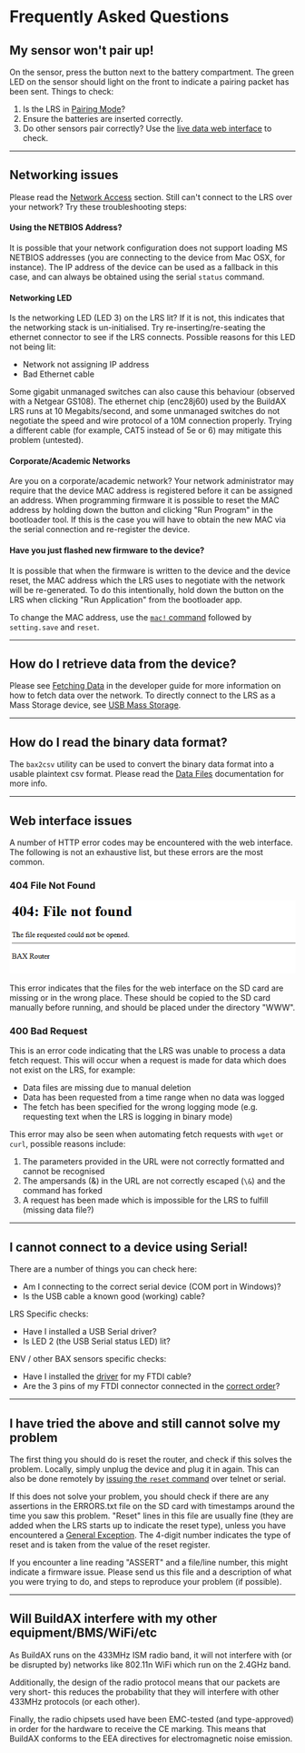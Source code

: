 # Frequently Asked Questions

## My sensor won't pair up!

On the sensor, press the button next to the battery compartment. The green LED
on the sensor should light on the front to indicate a pairing packet has been sent. Things 
to check:

 1. Is the LRS in [Pairing Mode](deployment.md#pairing-sensors)?
 2. Ensure the batteries are inserted correctly.
 3. Do other sensors pair correctly? Use the [live data web interface](user-guide.md#sensors) to check.



---
## Networking issues

Please read the [Network Access](connecting.md#network-access) section. Still
can't connect to the LRS over your network? Try these troubleshooting steps:

#### Using the NETBIOS Address?

It is possible that your network configuration does not support loading MS 
NETBIOS addresses (you are connecting to the device from Mac OSX, for instance). 
The IP address of the device can be used as a fallback in this case, and can
always be obtained using the serial `status` command. 


#### Networking LED

Is the networking LED (LED 3) on the LRS lit? If it is not, this indicates 
that the networking stack is un-initialised. Try re-inserting/re-seating the
ethernet connector to see if the LRS connects. Possible reasons for this 
LED not being lit:

 * Network not assigning IP address
 * Bad Ethernet cable

Some gigabit unmanaged switches can also cause this behaviour (observed with a 
Netgear GS108). The ethernet chip (enc28j60) used by the BuildAX LRS runs at
10 Megabits/second, and some unmanaged switches do not negotiate the speed and 
wire protocol of a 10M connection properly. Trying a different cable (for 
example, CAT5 instead of 5e or 6) may mitigate this problem (untested).


#### Corporate/Academic Networks

Are you on a corporate/academic network? Your network administrator may 
require that the device MAC address is registered before it can be assigned an 
address. When programming firmware it is possible to reset the MAC address by
holding down the button and clicking "Run Program" in the bootloader tool. If
this is the case you will have to obtain the new MAC via the serial connection
and re-register the device.


#### Have you just flashed new firmware to the device?

It is possible that when the firmware is written to the device and the device
reset, the MAC address which the LRS uses to negotiate with the network will
be re-generated. To do this intentionally, hold down the button on the LRS when 
clicking "Run Application" from the bootloader app.

To change the MAC address, use the [`mac!` command](commands-lrs.md#mac)
followed by `setting.save` and `reset`.

---
## How do I retrieve data from the device?

Please see [Fetching Data](developer-api.md#fetching-data) in the developer
guide for more information on how to fetch data over the network. To directly
connect to the LRS as a Mass Storage device, see [USB Mass Storage](connecting.md#usb-mass-storage).



---
## How do I read the binary data format?

The `bax2csv` utility can be used to convert the binary data format into a
usable plaintext csv format. Please read the [Data Files](datafiles.md)
documentation for more info.



---
## Web interface issues

A number of HTTP error codes may be encountered with the web interface. The 
following is not an exhaustive list, but these errors are the most common.

### 404 File Not Found

 ![404](img/bax404.png)

This error indicates that the files for the web interface on the SD card are 
missing or in the wrong place. These should be copied to the SD card manually 
before running, and should be placed under the directory "WWW". 

### 400 Bad Request

This is an error code indicating that the LRS was unable to process a data
fetch request. This will occur when a request is made for data which does not 
exist on the LRS, for example:

 - Data files are missing due to manual deletion
 - Data has been requested from a time range when no data was logged
 - The fetch has been specified for the wrong logging mode (e.g. requesting text when the LRS is logging in binary mode) 

This error may also be seen when automating fetch requests with `wget` or 
`curl`, possible reasons include:

 1. The parameters provided in the URL were not correctly formatted and cannot be recognised
 2. The ampersands (&) in the URL are not correctly escaped (`\&`) and the command has forked
 3. A request has been made which is impossible for the LRS to fulfill (missing data file?)



---
## I cannot connect to a device using Serial!

There are a number of things you can check here:

 - Am I connecting to the correct serial device (COM port in Windows)?
 - Is the USB cable a known good (working) cable? 

LRS Specific checks:

 - Have I installed a USB Serial driver?
 - Is LED 2 (the USB Serial status LED) lit?

ENV / other BAX sensors specific checks:

 - Have I installed the [driver](http://www.ftdichip.com/FTDrivers.htm) for my FTDI cable?
 - Are the 3 pins of my FTDI connector connected in the [correct order](connecting.md#connecting-to-env-sensors)?


---
## I have tried the above and still cannot solve my problem

The first thing you should do is reset the router, and check if this solves
the problem. Locally, simply unplug the device and plug it in again. 
This can also be done remotely by [issuing the `reset` command](commands-lrs.md#reset)
over telnet or serial.

If this does not solve your problem, you should check if there are any 
assertions in the ERRORS.txt file on the SD card with timestamps around the 
time you saw this problem. "Reset" lines in this file are usually fine (they 
are added when the LRS starts up to indicate the reset type), unless you have 
encountered a [General Exception](hardware.md#led-flash-codes). The 4-digit 
number indicates the type of reset and is taken from the value of the reset 
register.

If you encounter a line reading "ASSERT" and a file/line number, this might 
indicate a firmware issue. Please send us this file and a description of what 
you were trying to do, and steps to reproduce your problem (if possible).


---
## Will BuildAX interfere with my other equipment/BMS/WiFi/etc

As BuildAX runs on the 433MHz ISM radio band, it will not interfere with (or be disrupted by) networks like 802.11n WiFi which run on the 2.4GHz band.

Additionally, the design of the radio protocol means that our packets are very short- this reduces the probability that they will interfere with other 433MHz protocols (or each other).

Finally, the radio chipsets used have been EMC-tested (and type-approved) in order for the hardware to receive the CE marking. This means that BuildAX conforms to the EEA directives for electromagnetic noise emission.


